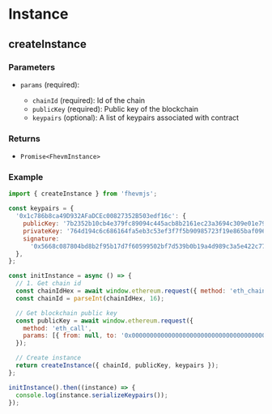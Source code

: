 # Instance

## createInstance

### Parameters

- `params` (required):

  - `chainId` (required): Id of the chain
  - `publicKey` (required): Public key of the blockchain
  - `keypairs` (optional): A list of keypairs associated with contract

### Returns

- `Promise<FhevmInstance>`

### Example

```javascript
import { createInstance } from 'fhevmjs';

const keypairs = {
  '0x1c786b8ca49D932AFaDCEc00827352B503edf16c': {
    publicKey: '7b2352b10cb4e379fc89094c445acb8b2161ec23a3694c309e01e797ab2bae22',
    privateKey: '764d194c6c686164fa5eb3c53ef3f7f5b90985723f19e865baf0961dd28991eb',
    signature:
      '0x5668c087804bd8b2f95b17d7f60599502bf7d539b0b19a4d989c3a5e422c77de37771be1f991223088e968a7e18330c7ece973f527eec03b97f219447d4833401b',
  },
};

const initInstance = async () => {
  // 1. Get chain id
  const chainIdHex = await window.ethereum.request({ method: 'eth_chainId' });
  const chainId = parseInt(chainIdHex, 16);

  // Get blockchain public key
  const publicKey = await window.ethereum.request({
    method: 'eth_call',
    params: [{ from: null, to: '0x0000000000000000000000000000000000000044' }],
  });

  // Create instance
  return createInstance({ chainId, publicKey, keypairs });
};

initInstance().then((instance) => {
  console.log(instance.serializeKeypairs());
});
```
